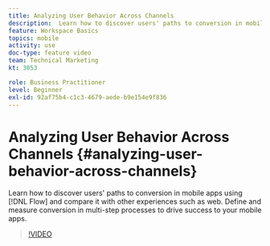 ```yaml
---
title: Analyzing User Behavior Across Channels
description:  Learn how to discover users' paths to conversion in mobile apps using Flow and compare it with other experiences such as web. Define and measure conversion in multi-step processes to drive success to your mobile apps.
feature: Workspace Basics
topics: mobile
activity: use
doc-type: feature video
team: Technical Marketing
kt: 3053

role: Business Practitioner
level: Beginner
exl-id: 92af75b4-c1c3-4679-aede-b9e154e9f836
---
```

# Analyzing User Behavior Across Channels {#analyzing-user-behavior-across-channels}

 Learn how to discover users' paths to conversion in mobile apps using [!DNL Flow] and compare it with other experiences such as web. Define and measure conversion in multi-step processes to drive success to your mobile apps.

>[!VIDEO](https://video.tv.adobe.com/v/27824/?quality=12)
